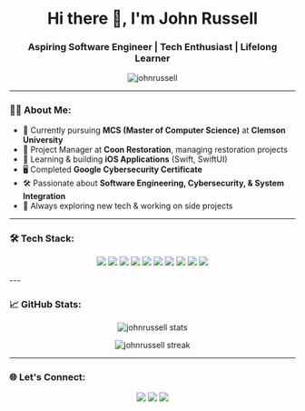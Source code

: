<h1 align="center">Hi there 👋, I'm John Russell</h1>
<h3 align="center">Aspiring Software Engineer | Tech Enthusiast | Lifelong Learner</h3>

<p align="center">
  <img src="https://komarev.com/ghpvc/?username=johnrussell&label=Profile%20views&color=0e75b6&style=flat" alt="johnrussell" />
</p>

---

### 👨‍💻 About Me:

- 🚀 Currently pursuing **MCS (Master of Computer Science)** at **Clemson University**  
- 💼 Project Manager at **Coon Restoration**, managing restoration projects  
- 📱 Learning & building **iOS Applications** (Swift, SwiftUI)  
- 🖥️ Completed **Google Cybersecurity Certificate**  
- 🛠️ Passionate about **Software Engineering, Cybersecurity, & System Integration**  
- 🎯 Always exploring new tech & working on side projects

---

### 🛠️ Tech Stack:

<p align="center">
  <img src="https://img.shields.io/badge/Swift-FA7343?style=for-the-badge&logo=swift&logoColor=white"/>
  <img src="https://img.shields.io/badge/SwiftUI-000000?style=for-the-badge&logo=swift&logoColor=white"/>
  <img src="https://img.shields.io/badge/Xcode-1575F9?style=for-the-badge&logo=xcode&logoColor=white"/>
  <img src="https://img.shields.io/badge/HTML5-E34F26?style=for-the-badge&logo=html5&logoColor=white"/>
  <img src="https://img.shields.io/badge/CSS3-1572B6?style=for-the-badge&logo=css3&logoColor=white"/>
  <img src="https://img.shields.io/badge/JavaScript-F7DF1E?style=for-the-badge&logo=javascript&logoColor=black"/>
  <img src="https://img.shields.io/badge/Next.js-000000?style=for-the-badge&logo=next.js&logoColor=white"/>
  <img src="https://img.shields.io/badge/Tailwind_CSS-38B2AC?style=for-the-badge&logo=tailwind-css&logoColor=white"/>
  <img src="https://img.shields.io/badge/Python-3776AB?style=for-the-badge&logo=python&logoColor=white"/>
  <img src="https://img.shields.io/badge/GitHub-181717?style=for-the-badge&logo=github&logoColor=white"/>
</p>
---

### 📈 GitHub Stats:

<p align="center">
  <img src="https://github-readme-stats.vercel.app/api?username=Mullign&show_icons=true&theme=tokyonight" alt="johnrussell stats" />
</p>

<p align="center">
  <img src="https://github-readme-streak-stats.herokuapp.com/?user=johnrussell&theme=tokyonight" alt="johnrussell streak" />
</p>

---

### 🌐 Let's Connect:

<p align="center">
  <a href="https://www.linkedin.com/in/john-russell-61a530220"><img src="https://img.shields.io/badge/LinkedIn-blue?style=for-the-badge&logo=linkedin&logoColor=white"/></a>
  <a href="https://github.com/Mullign"><img src="https://img.shields.io/badge/GitHub-181717?style=for-the-badge&logo=github&logoColor=white"/></a>
  <a href="mailto:johnrussell@mull1gan.com"><img src="https://img.shields.io/badge/Email-D14836?style=for-the-badge&logo=gmail&logoColor=white"/></a>
</p>
